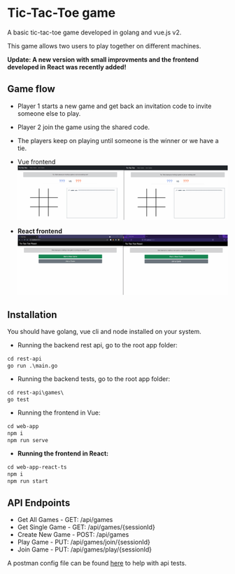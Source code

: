 # Tic-Tac-Toe game

A basic tic-tac-toe game developed in golang and vue.js v2.

This game allows two users to play together on different machines.

**Update: A new version with small improvments and the frontend developed in React was recently added!**


## Game flow

- Player 1 starts a new game and get back an invitation code to invite someone else to play.
- Player 2 join the game using the shared code.
- The players keep on playing until someone is the winner or we have a tie.


- Vue frontend
![game flow](https://github.com/lmorelato/tic-tac-toe/blob/main/docs/tic-tac-toe.gif "Game Flow")


- **React frontend**
![game flow](https://github.com/lmorelato/tic-tac-toe/blob/main/docs/ttt-react.gif "Game Flow")

## Installation

You should have golang, vue cli and node installed on your system.

- Running the backend rest api, go to the root app folder:

```
cd rest-api
go run .\main.go
```

- Running the backend tests, go to the root app folder:

```
cd rest-api\games\
go test
```

- Running the frontend in Vue:

```
cd web-app
npm i
npm run serve
```

- **Running the frontend in React:**

```
cd web-app-react-ts
npm i
npm run start
```

## API Endpoints

- Get All Games - GET: /api/games
- Get Single Game - GET: /api/games/{sessionId}
- Create New Game - POST: /api/games
- Play Game - PUT: /api/games/join/{sessionId}
- Join Game - PUT: /api/games/play/{sessionId}

A postman config file can be found [here](https://github.com/lmorelato/tic-tac-toe/blob/main/docs/tic-tac-toe.postman_collection.json) to help with api tests.
